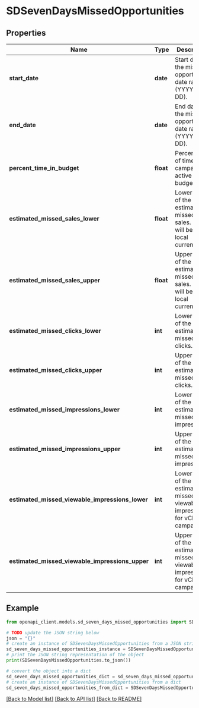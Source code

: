 # SDSevenDaysMissedOpportunities


## Properties

Name | Type | Description | Notes
------------ | ------------- | ------------- | -------------
**start_date** | **date** | Start date of the missed opportunities date range (YYYY-MM-DD). | [optional] 
**end_date** | **date** | End date of the missed opportunities date range (YYYY-MM-DD). | [optional] 
**percent_time_in_budget** | **float** | Percentage of time the campaign is active with a budget. | [optional] 
**estimated_missed_sales_lower** | **float** | Lower bound of the estimated missed sales. This will be in local currency. | [optional] 
**estimated_missed_sales_upper** | **float** | Upper bound of the estimated missed sales. This will be in local currency. | [optional] 
**estimated_missed_clicks_lower** | **int** | Lower bound of the estimated missed clicks. | [optional] 
**estimated_missed_clicks_upper** | **int** | Upper bound of the estimated missed clicks. | [optional] 
**estimated_missed_impressions_lower** | **int** | Lower bound of the estimated missed impressions. | [optional] 
**estimated_missed_impressions_upper** | **int** | Upper bound of the estimated missed impressions. | [optional] 
**estimated_missed_viewable_impressions_lower** | **int** | Lower bound of the estimated missed viewable impressions for vCPM campaigns. | [optional] 
**estimated_missed_viewable_impressions_upper** | **int** | Upper bound of the estimated missed viewable impressions for vCPM campaigns. | [optional] 

## Example

```python
from openapi_client.models.sd_seven_days_missed_opportunities import SDSevenDaysMissedOpportunities

# TODO update the JSON string below
json = "{}"
# create an instance of SDSevenDaysMissedOpportunities from a JSON string
sd_seven_days_missed_opportunities_instance = SDSevenDaysMissedOpportunities.from_json(json)
# print the JSON string representation of the object
print(SDSevenDaysMissedOpportunities.to_json())

# convert the object into a dict
sd_seven_days_missed_opportunities_dict = sd_seven_days_missed_opportunities_instance.to_dict()
# create an instance of SDSevenDaysMissedOpportunities from a dict
sd_seven_days_missed_opportunities_from_dict = SDSevenDaysMissedOpportunities.from_dict(sd_seven_days_missed_opportunities_dict)
```
[[Back to Model list]](../README.md#documentation-for-models) [[Back to API list]](../README.md#documentation-for-api-endpoints) [[Back to README]](../README.md)


